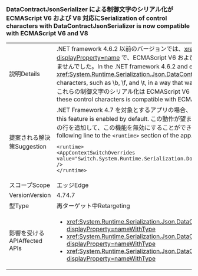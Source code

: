 ### <a name="serialization-of-control-characters-with-datacontractjsonserializer-is-now-compatible-with-ecmascript-v6-and-v8"></a><span data-ttu-id="3c6fd-101">DataContractJsonSerializer による制御文字のシリアル化が ECMAScript V6 および V8 対応に</span><span class="sxs-lookup"><span data-stu-id="3c6fd-101">Serialization of control characters with DataContractJsonSerializer is now compatible with ECMAScript V6 and V8</span></span>

|   |   |
|---|---|
|<span data-ttu-id="3c6fd-102">説明</span><span class="sxs-lookup"><span data-stu-id="3c6fd-102">Details</span></span>|<span data-ttu-id="3c6fd-103">.NET framework 4.6.2 以前のバージョンでは、<xref:System.Runtime.Serialization.Json.DataContractJsonSerializer?displayProperty=name> で、ECMAScript V6 および V8 標準と互換性がある方法で \b、\f、\t などの一部の特殊制御文字がシリアル化されませんでした。</span><span class="sxs-lookup"><span data-stu-id="3c6fd-103">In the .NET framework 4.6.2 and earlier versions, the <xref:System.Runtime.Serialization.Json.DataContractJsonSerializer?displayProperty=name> did not serialize some special control characters, such as \b, \f, and \t, in a way that was compatible with the ECMAScript V6 and V8 standards.</span></span> <span data-ttu-id="3c6fd-104">.NET Framework 4.7 以降、これらの制御文字のシリアル化は ECMAScript V6 および V8 と互換性があります。</span><span class="sxs-lookup"><span data-stu-id="3c6fd-104">Starting with the .NET Framework 4.7, serialization of these control characters is compatible with ECMAScript V6 and V8.</span></span>|
|<span data-ttu-id="3c6fd-105">提案される解決策</span><span class="sxs-lookup"><span data-stu-id="3c6fd-105">Suggestion</span></span>|<span data-ttu-id="3c6fd-106">.NET Framework 4.7 を対象とするアプリの場合、この機能は既定で有効になっています。</span><span class="sxs-lookup"><span data-stu-id="3c6fd-106">For apps that target the .NET Framework 4.7, this feature is enabled by default.</span></span> <span data-ttu-id="3c6fd-107">この動作が望ましくない場合は、app.config または web.config ファイルの <code>&lt;runtime&gt;</code> セクションに次の行を追加して、この機能を無効にすることができます。</span><span class="sxs-lookup"><span data-stu-id="3c6fd-107">If this behavior is not desirable, you can opt out of this feature by adding the following line to the <code>&lt;runtime&gt;</code> section of the app.config or web.config file:</span></span><pre><code class="language-xml">&lt;runtime&gt;&#13;&#10;&lt;AppContextSwitchOverrides value=&quot;Switch.System.Runtime.Serialization.DoNotUseECMAScriptV6EscapeControlCharacter=false&quot; /&gt;&#13;&#10;&lt;/runtime&gt;&#13;&#10;</code></pre>|
|<span data-ttu-id="3c6fd-108">スコープ</span><span class="sxs-lookup"><span data-stu-id="3c6fd-108">Scope</span></span>|<span data-ttu-id="3c6fd-109">エッジ</span><span class="sxs-lookup"><span data-stu-id="3c6fd-109">Edge</span></span>|
|<span data-ttu-id="3c6fd-110">Version</span><span class="sxs-lookup"><span data-stu-id="3c6fd-110">Version</span></span>|<span data-ttu-id="3c6fd-111">4.7</span><span class="sxs-lookup"><span data-stu-id="3c6fd-111">4.7</span></span>|
|<span data-ttu-id="3c6fd-112">型</span><span class="sxs-lookup"><span data-stu-id="3c6fd-112">Type</span></span>|<span data-ttu-id="3c6fd-113">再ターゲット中</span><span class="sxs-lookup"><span data-stu-id="3c6fd-113">Retargeting</span></span>|
|<span data-ttu-id="3c6fd-114">影響を受ける API</span><span class="sxs-lookup"><span data-stu-id="3c6fd-114">Affected APIs</span></span>|<ul><li><xref:System.Runtime.Serialization.Json.DataContractJsonSerializer.WriteObject(System.IO.Stream,System.Object)?displayProperty=nameWithType></li><li><xref:System.Runtime.Serialization.Json.DataContractJsonSerializer.WriteObject(System.Xml.XmlDictionaryWriter,System.Object)?displayProperty=nameWithType></li><li><xref:System.Runtime.Serialization.Json.DataContractJsonSerializer.WriteObject(System.Xml.XmlWriter,System.Object)?displayProperty=nameWithType></li></ul>|

